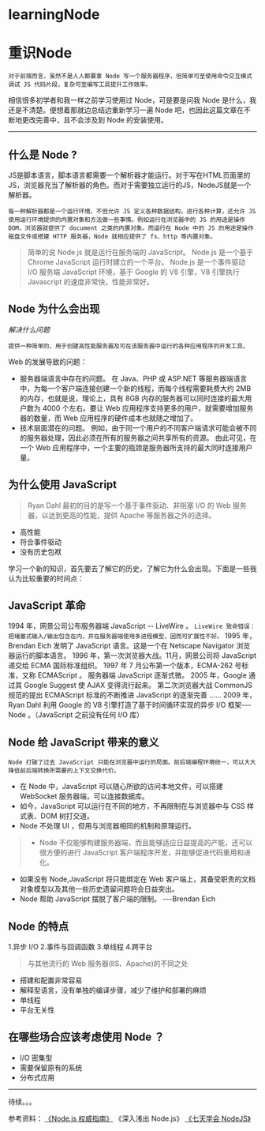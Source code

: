# learningNode
# 重识Node

`对于前端而言，虽然不是人人都要拿 Node 写一个服务器程序，但简单可至使用命令交互模式调试 JS 代码片段，复杂可至编写工具提升工作效率。`



相信很多初学者和我一样之前学习使用过 Node，可是要是问我 Node 是什么，我还是不清楚。便想着那就边总结边重新学习一遍 Node 吧，也因此这篇文章在不断地更改完善中，且不会涉及到 Node 的安装使用。

----------


## 什么是 Node ?

JS是脚本语言，脚本语言都需要一个解析器才能运行。对于写在HTML页面里的JS，浏览器充当了解析器的角色。而对于需要独立运行的JS，NodeJS就是一个解析器。

`每一种解析器都是一个运行环境，不但允许 JS 定义各种数据结构，进行各种计算，还允许 JS 使用运行环境提供的内置对象和方法做一些事情。例如运行在浏览器中的 JS 的用途是操作 DOM，浏览器就提供了 document 之类的内置对象。而运行在 Node 中的 JS 的用途是操作磁盘文件或搭建 HTTP 服务器，Node 就相应提供了 fs、http 等内置对象。`

> 简单的说 Node.js 就是运行在服务端的 JavaScript。
Node.js 是一个基于 Chrome JavaScript 运行时建立的一个平台。
Node.js 是一个事件驱动 I/O 服务端 JavaScript 环境，基于 Google 的 V8 引擎，V8 引擎执行 Javascript 的速度非常快，性能非常好。



## Node 为什么会出现
*解决什么问题*

`提供一种简单的、用于创建高性能服务器及可在该服务器中运行的各种应用程序的开发工具。`

Web 的发展导致的问题：
- 服务器端语言中存在的问题。
在 Java、PHP 或 ASP.NET 等服务器端语言中，为每一个客户端连接创建一个新的线程，而每个线程需要耗费大约 2MB 的内存，也就是说，理论上，具有 8GB 内存的服务器可以同时连接的最大用户数为 4000 个左右。要让 Web 应用程序支持更多的用户，就需要增加服务器的数量，而 Web 应用程序的硬件成本也就随之增加了。
- 技术层面潜在的问题。
例如，由于同一个用户的不同客户端请求可能会被不同的服务器处理，因此必须在所有的服务器之间共享所有的资源。
由此可见，在一个 Web 应用程序中，一个主要的瓶颈是服务器所支持的最大同时连接用户量。

## 为什么使用 JavaScript

>Ryan Dahl 最初的目的是写一个基于事件驱动、非阻塞 I/O 的 Web 服务器，以达到更高的性能，提供 Apache 等服务器之外的选择。

- 高性能
- 符合事件驱动
- 没有历史包袱

学习一个新的知识，首先要去了解它的历史，了解它为什么会出现。下面是一些我认为比较重要的时间点：
## JavaScript 革命
1994 年，网景公司公布服务器端 JavaScript -- LiveWire 。
`LiveWire 致命错误：把堵塞式输入/输出包含在内，并在服务器端使用多进程模型，因而可扩展性不好。`
1995 年，Brendan Eich 发明了 JavaScript 语言。这是一个在 Netscape Navigator 浏览器运行的脚本语言。
1996 年，第一次浏览器大战。11月，网景公司将 JavaScript 递交给 ECMA 国际标准组织。
1997 年 7 月公布第一个版本，ECMA-262 号标准，又称 ECMAScript 。
服务器端 JavaScript 逐渐式微。
2005 年，Google 通过其 Google Suggest 使 AJAX 变得流行起来。
第二次浏览器大战
CommonJS 规范的提出
ECMAScript 标准的不断推进
JavaScript 的逐渐完善
......
2009 年，Ryan Dahl 利用 Google 的 V8 引擎打造了基于时间循环实现的异步 I/O 框架---Node 。（JavaScript 之前没有任何 I/O 库）

## Node 给 JavaScript 带来的意义
`Node 打破了过去 JavaScript 只能在浏览器中运行的局面。前后端编程环境统一，可以大大降低前后端转换所需要的上下文交换代价。`

- 在 Node 中，JavaScript 可以随心所欲的访问本地文件，可以搭建 WebSocket 服务器端，可以连接数据库。
- 如今，JavaScript 可以运行在不同的地方，不再限制在与浏览器中与 CSS 样式表、DOM 树打交道。
- Node 不处理 UI ，但用与浏览器相同的机制和原理运行。

> - Node 不仅能够构建服务器端，而且能够适应日益提高的产能，还可以很方便的进行 JavaScript 客户端程序开发，并能够促进代码重用和进化。
- 如果没有 Node,JavaScript 将只能绑定在 Web 客户端上，其备受职责的文档对象模型以及其他一些历史遗留问题将会日益突出。
- Node 帮助 JavaScript 摆脱了客户端的限制。
  ---Brendan Eich


## Node 的特点
1.异步 I/O
2.事件与回调函数
3.单线程
4.跨平台
>与其他流行的 Web 服务器(IIS、Apache)的不同之处
- 搭建和配置非常容易
- 解释型语言，没有单独的编译步骤，减少了维护和部署的麻烦
- 单线程
- 平台无关性

## 在哪些场合应该考虑使用 Node ？
- I/O 密集型
- 需要保留原有的系统
- 分布式应用

---------------------

待续。。。

参考资料：
[《Node.js 权威指南》](http://book.51cto.com/art/201405/439571.htm)
《深入浅出 Node.js》
[《七天学会 NodeJS》](https://nqdeng.github.io/7-days-nodejs/)
